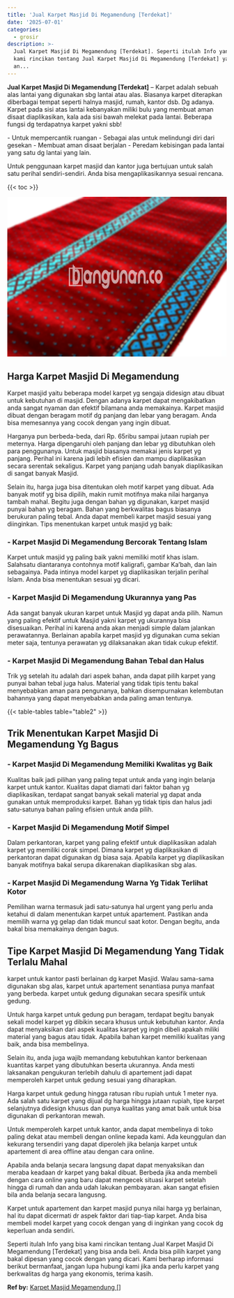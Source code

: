```yaml
---
title: 'Jual Karpet Masjid Di Megamendung [Terdekat]'
date: '2025-07-01'
categories:
  - grosir
description: >-
  Jual Karpet Masjid Di Megamendung [Terdekat]. Seperti itulah Info yang bisa
  kami rincikan tentang Jual Karpet Masjid Di Megamendung [Terdekat] yang bisa
  an...
---
```


**Jual Karpet Masjid Di Megamendung \[Terdekat\]** – Karpet adalah sebuah alas lantai yang digunakan sbg lantai atau alas. Biasanya karpet diterapkan diberbagai tempat seperti halnya masjid, rumah, kantor dsb. Dg adanya. Karpet pada sisi atas lantai kebanyakan miliki bulu yang membuat aman disaat diaplikasikan, kala ada sisi bawah melekat pada lantai. Beberapa fungsi dg terdapatnya karpet yakni sbb!

\- Untuk mempercantik ruangan - Sebagai alas untuk melindungi diri dari gesekan - Membuat aman disaat berjalan - Peredam kebisingan pada lantai yang satu dg lantai yang lain.

Untuk penggunaan karpet masjid dan kantor juga bertujuan untuk salah satu perihal sendiri-sendiri. Anda bisa mengaplikasikannya sesuai rencana.

{{< toc >}}

![Jual Karpet Masjid Di Megamendung [Terdekat]](/images/grosir-karpet-murah-56.png)

## Harga Karpet Masjid Di Megamendung

Karpet masjid yaitu beberapa model karpet yg sengaja didesign atau dibuat untuk kebutuhan di masjid. Dengan adanya karpet dapat mengakibatkan anda sangat nyaman dan efektif bilamana anda memakainya. Karpet masjid dibuat dengan beragam motif dg panjang dan lebar yang beragam. Anda bisa memesannya yang cocok dengan yang ingin dibuat.

Harganya pun berbeda-beda, dari Rp. 65ribu sampai jutaan rupiah per meternya. Harga dipengaruhi oleh panjang dan lebar yg dibutuhkan oleh para penggunanya. Untuk masjid biasanya memakai jenis karpet yg panjang. Perihal ini karena jadi lebih efisien dan mampu diaplikasikan secara serentak sekaligus. Karpet yang panjang udah banyak diaplikasikan di sangat banyak Masjid.

Selain itu, harga juga bisa ditentukan oleh motif karpet yang dibuat. Ada banyak motif yg bisa dipilih, makin rumit motifnya maka nilai harganya tambah mahal. Begitu juga dengan bahan yg digunakan, karpet masjid punyai bahan yg beragam. Bahan yang berkwalitas bagus biasanya berukuran paling tebal. Anda dapat membeli karpet masjid sesuai yang diinginkan. Tips menentukan karpet untuk masjid yg baik:

### \- Karpet Masjid Di Megamendung Bercorak Tentang Islam

Karpet untuk masjid yg paling baik yakni memiliki motif khas islam. Salahsatu diantaranya contohnya motif kaligrafi, gambar Ka’bah, dan lain sebagainya. Pada intinya model karpet yg diaplikasikan terjalin perihal Islam. Anda bisa menentukan sesuai yg dicari.

### \- Karpet Masjid Di Megamendung Ukurannya yang Pas

Ada sangat banyak ukuran karpet untuk Masjid yg dapat anda pilih. Namun yang paling efektif untuk Masjid yakni karpet yg ukurannya bisa disesuaikan. Perihal ini karena anda akan menjadi simple dalam jalankan perawatannya. Berlainan apabila karpet masjid yg digunakan cuma sekian meter saja, tentunya perawatan yg dilaksanakan akan tidak cukup efektif.

### \- Karpet Masjid Di Megamendung Bahan Tebal dan Halus

Trik yg setelah itu adalah dari aspek bahan, anda dapat pilih karpet yang punyai bahan tebal juga halus. Material yang tidak tipis tentu bakal menyebabkan aman para pengunanya, bahkan disempurnakan kelembutan bahannya yang dapat menyebabkan anda paling aman tentunya.

{{< table-tables table="table2" >}}

## Trik Menentukan Karpet Masjid Di Megamendung Yg Bagus

### \- Karpet Masjid Di Megamendung Memiliki Kwalitas yg Baik

Kualitas baik jadi pilihan yang paling tepat untuk anda yang ingin belanja karpet untuk kantor. Kualitas dapat diamati dari faktor bahan yg diaplikasikan, terdapat sangat banyak sekali material yg dapat anda gunakan untuk memproduksi karpet. Bahan yg tidak tipis dan halus jadi satu-satunya bahan paling efisien untuk anda pilih.

### \- Karpet Masjid Di Megamendung Motif Simpel

Dalam perkantoran, karpet yang paling efektif untuk diaplikasikan adalah karpet yg memiliki corak simpel. Dimana karpet yg diaplikasikan di perkantoran dapat digunakan dg biasa saja. Apabila karpet yg diaplikasikan banyak motifnya bakal serupa dikarenakan diaplikasikan sbg alas.

### \- Karpet Masjid Di Megamendung Warna Yg Tidak Terlihat Kotor

Pemilihan warna termasuk jadi satu-satunya hal urgent yang perlu anda ketahui di dalam menentukan karpet untuk apartement. Pastikan anda memilih warna yg gelap dan tidak muncul saat kotor. Dengan begitu, anda bakal bisa memakainya dengan bagus.

## Tipe Karpet Masjid Di Megamendung Yang Tidak Terlalu Mahal

karpet untuk kantor pasti berlainan dg karpet Masjid. Walau sama-sama digunakan sbg alas, karpet untuk apartement senantiasa punya manfaat yang berbeda. karpet untuk gedung digunakan secara spesifik untuk gedung.

Untuk harga karpet untuk gedung pun beragam, terdapat begitu banyak sekali model karpet yg dibikin secara khusus untuk kebutuhan kantor. Anda dapat menyaksikan dari aspek kualitas karpet yg ingin dibeli apakah miliki material yang bagus atau tidak. Apabila bahan karpet memiliki kualitas yang baik, anda bisa membelinya.

Selain itu, anda juga wajib memandang kebutuhkan kantor berkenaan kuantitas karpet yang dibutuhkan beserta ukurannya. Anda mesti laksanakan pengukuran terlebih dahulu di apartement jadi dapat memperoleh karpet untuk gedung sesuai yang diharapkan.

Harga karpet untuk gedung hingga ratusan ribu rupiah untuk 1 meter nya. Ada salah satu karpet yang dijual dg harga hingga jutaan rupiah, tipe karpet selanjutnya didesign khusus dan punya kualitas yang amat baik untuk bisa digunakan di perkantoran mewah.

Untuk memperoleh karpet untuk kantor, anda dapat membelinya di toko paling dekat atau membeli dengan online kepada kami. Ada keunggulan dan kekurang tersendiri yang dapat diperoleh jika belanja karpet untuk apartement di area offline atau dengan cara online.

Apabila anda belanja secara langsung dapat dapat menyaksikan dan meraba keadaan dr karpet yang bakal dibuat. Berbeda jika anda membeli dengan cara online yang baru dapat mengecek situasi karpet setelah hingga di rumah dan anda udah lakukan pembayaran. akan sangat efisien bila anda belanja secara langusng.

Karpet untuk apartement dan karpet masjid punya nilai harga yg berlainan, hal itu dapat dicermati dr aspek faktor dari tiap-tiap karpet. Anda bisa membeli model karpet yang cocok dengan yang di inginkan yang cocok dg keperluan anda sendiri.

Seperti itulah Info yang bisa kami rincikan tentang Jual Karpet Masjid Di Megamendung \[Terdekat\] yang bisa anda beli. Anda bisa pilih karpet yang bakal dipesan yang cocok dengan yang dicari. Kami berharap informasi berikut bermanfaat, jangan lupa hubungi kami jika anda perlu karpet yang berkwalitas dg harga yang ekonomis, terima kasih.

**Ref by:**  [Karpet Masjid Megamendung []](https://id.wikipedia.org/wiki/Karpet)
